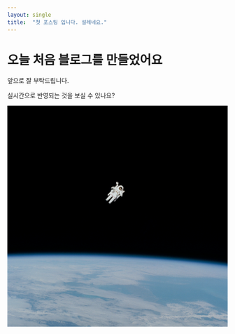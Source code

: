 ```yaml
---
layout: single
title:  "첫 포스팅 입니다. 설레네요."
---
```


# 오늘 처음 블로그를 만들었어요

앞으로 잘 부탁드립니다.

실시간으로 반영되는 것을 보실 수 있나요?



![test.jpg](../assets/images/2022-11-16-first_post_images/d73d606b37ac658ffc7b87eb04f3441de22864f1.jpg)
